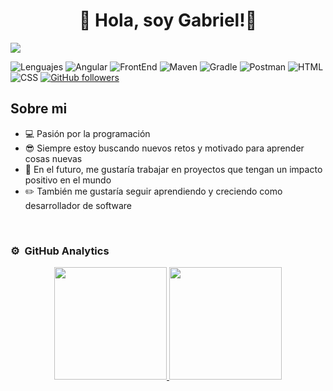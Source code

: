 <div align="center">
<h1 align="center">👋 Hola, soy <a>Gabriel!</a>👋 </h1>
</div>
<img src="https://hermes.dio.me/articles/cover/15d3b0a0-9b48-412d-ba84-5c2ea05a4fa4.jpg">

![Lenguajes](https://img.shields.io/badge/Java-developer-red)
![Angular](https://img.shields.io/badge/angular-%23DD0031.svg?style=for-the-badge&logo=angular&logoColor=white)
![FrontEnd](https://img.shields.io/badge/JavaFX-developer-blue)
![Maven](https://img.shields.io/badge/Maven-red)
![Gradle](https://img.shields.io/badge/Gradle-blue)
![Postman](https://img.shields.io/badge/Postman-orange)
![HTML](https://img.shields.io/badge/HTML-orange)
![CSS](https://img.shields.io/badge/CSS-darkblue)
[![GitHub followers](https://img.shields.io/github/followers/pukssito?style=social)](https://github.com/Pukssito)



## Sobre mi

- 💻 Pasión por la programación
- 😎 Siempre estoy buscando nuevos retos y motivado para aprender cosas nuevas
- 🚀 En el futuro, me gustaría trabajar en proyectos que tengan un impacto positivo en el mundo
- ✏️ También me gustaría seguir aprendiendo y creciendo como desarrollador de software

<br>

### ⚙️ &nbsp;GitHub Analytics

<p align="center">
<a href="https://github.com/Pukssito">
<img height="180em" src="https://github-readme-stats-eight-theta.vercel.app/api?username=Pukssito&show_icons=true&theme=algolia&include_all_commits=true&count_private=true"/>
<img height="180em" src="https://github-readme-stats.vercel.app/api/top-langs/?username=pukssito&layout=compact&langs_count=8&theme=algolia&include_all_commits=true&count_private=true"/>
</a>
</p>
